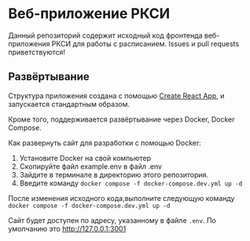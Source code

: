 # Веб-приложение РКСИ

Данный репозиторий содержит исходный код фронтенда веб-приложения РКСИ для работы с расписанием. Issues и pull requests приветствуются!

## Развёртывание

Структура приложения создана с помощью [Create React App](https://github.com/facebook/create-react-app), и запускается стандартным образом.

Кроме того, поддерживается развёртывание через Docker, Docker Compose.

Как развернуть сайт для разработки с помощью Docker:

1. Установите Docker на свой компьютер
2. Скопируйте файл example.env в файл .env
4. Зайдите в терминале в директорию этого репозитория.
5. Введите команду `docker compose -f docker-compose.dev.yml up -d`

После изменения исходного кода,выполните следующую команду 
`docker compose -f docker-compose.dev.yml up -d`

Сайт будет доступен по адресу, указанному в файле `.env`. По умолчанию это http://127.0.0.1:3001
